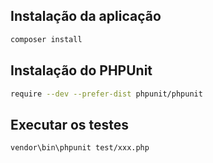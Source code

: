 ## Instalação da aplicação

```bash
composer install
```

## Instalação do PHPUnit

```bash
require --dev --prefer-dist phpunit/phpunit
```

## Executar os testes

```bash
vendor\bin\phpunit test/xxx.php
```